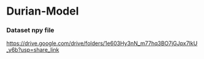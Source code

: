 # Durian-Model
### Dataset npy file
https://drive.google.com/drive/folders/1e603Hy3nN_m77hq3BO7jGJpx7lkU_y6b?usp=share_link
